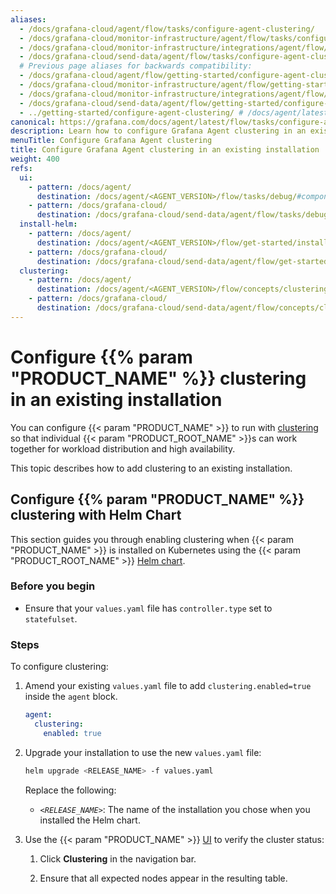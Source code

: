 ```yaml
---
aliases:
  - /docs/grafana-cloud/agent/flow/tasks/configure-agent-clustering/
  - /docs/grafana-cloud/monitor-infrastructure/agent/flow/tasks/configure-agent-clustering/
  - /docs/grafana-cloud/monitor-infrastructure/integrations/agent/flow/tasks/configure-agent-clustering/
  - /docs/grafana-cloud/send-data/agent/flow/tasks/configure-agent-clustering/
  # Previous page aliases for backwards compatibility:
  - /docs/grafana-cloud/agent/flow/getting-started/configure-agent-clustering/
  - /docs/grafana-cloud/monitor-infrastructure/agent/flow/getting-started/configure-agent-clustering/
  - /docs/grafana-cloud/monitor-infrastructure/integrations/agent/flow/getting-started/configure-agent-clustering/
  - /docs/grafana-cloud/send-data/agent/flow/getting-started/configure-agent-clustering/
  - ../getting-started/configure-agent-clustering/ # /docs/agent/latest/flow/getting-started/configure-agent-clustering/
canonical: https://grafana.com/docs/agent/latest/flow/tasks/configure-agent-clustering/
description: Learn how to configure Grafana Agent clustering in an existing installation
menuTitle: Configure Grafana Agent clustering
title: Configure Grafana Agent clustering in an existing installation
weight: 400
refs:
  ui:
    - pattern: /docs/agent/
      destination: /docs/agent/<AGENT_VERSION>/flow/tasks/debug/#component-detail-page
    - pattern: /docs/grafana-cloud/
      destination: /docs/grafana-cloud/send-data/agent/flow/tasks/debug/#component-detail-page
  install-helm:
    - pattern: /docs/agent/
      destination: /docs/agent/<AGENT_VERSION>/flow/get-started/install/kubernetes/
    - pattern: /docs/grafana-cloud/
      destination: /docs/grafana-cloud/send-data/agent/flow/get-started/install/kubernetes/
  clustering:
    - pattern: /docs/agent/
      destination: /docs/agent/<AGENT_VERSION>/flow/concepts/clustering/
    - pattern: /docs/grafana-cloud/
      destination: /docs/grafana-cloud/send-data/agent/flow/concepts/clustering/
---
```


# Configure {{% param "PRODUCT_NAME" %}} clustering in an existing installation

You can configure {{< param "PRODUCT_NAME" >}} to run with [clustering](ref:clustering) so that individual {{< param "PRODUCT_ROOT_NAME" >}}s can work together for workload distribution and high availability.

This topic describes how to add clustering to an existing installation.

## Configure {{% param "PRODUCT_NAME" %}} clustering with Helm Chart

This section guides you through enabling clustering when {{< param "PRODUCT_NAME" >}} is installed on Kubernetes using the {{< param "PRODUCT_ROOT_NAME" >}} [Helm chart](ref:install-helm).

### Before you begin

- Ensure that your `values.yaml` file has `controller.type` set to `statefulset`.

### Steps

To configure clustering:

1. Amend your existing `values.yaml` file to add `clustering.enabled=true` inside the `agent` block.

   ```yaml
   agent:
     clustering:
       enabled: true
   ```

1. Upgrade your installation to use the new `values.yaml` file:

   ```bash
   helm upgrade <RELEASE_NAME> -f values.yaml
   ```

   Replace the following:

   - _`<RELEASE_NAME>`_: The name of the installation you chose when you installed the Helm chart.

1. Use the {{< param "PRODUCT_NAME" >}} [UI](ref:ui) to verify the cluster status:

   1. Click **Clustering** in the navigation bar.

   1. Ensure that all expected nodes appear in the resulting table.
